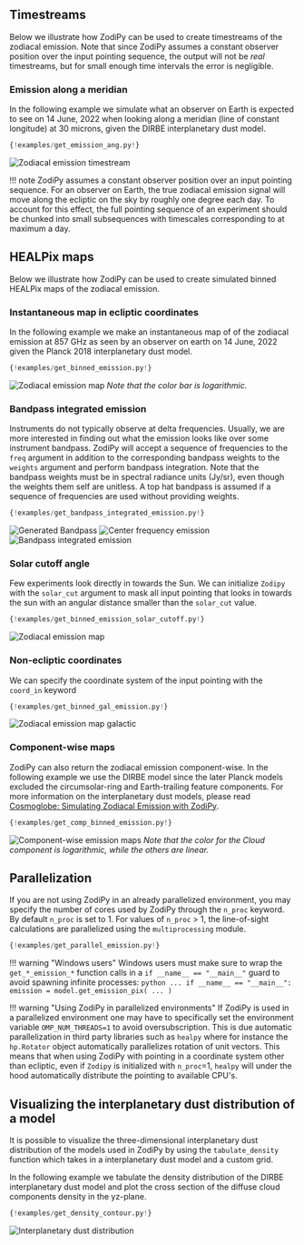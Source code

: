 ## Timestreams
Below we illustrate how ZodiPy can be used to create timestreams of the zodiacal emission. 
Note that since ZodiPy assumes a constant observer position over the input pointing sequence, the output
will not be *real* timestreams, but for small enough time intervals the error is negligible.


### Emission along a meridian
In the following example we simulate what an observer on Earth is expected to see on 14 June, 
2022 when looking along a meridian (line of constant longitude) at 30 microns, given the 
DIRBE interplanetary dust model.

```python
{!examples/get_emission_ang.py!}
```

![Zodiacal emission timestream](img/timestream.png)

!!! note
    ZodiPy assumes a constant observer position over an input pointing sequence. For an observer on Earth, 
    the true zodiacal emission signal will move along the ecliptic on the sky by roughly one degree each day. 
    To account for this effect, the full pointing sequence of an experiment should be chunked into small 
    subsequences with timescales corresponding to at maximum a day.


## HEALPix maps
Below we illustrate how ZodiPy can be used to create simulated binned HEALPix maps of the zodiacal emission.


### Instantaneous map in ecliptic coordinates
In the following example we make an instantaneous map of of the zodiacal emission at 857 GHz
as seen by an observer on earth on 14 June, 2022 given the Planck 2018 interplanetary dust model.

```python
{!examples/get_binned_emission.py!}
```
![Zodiacal emission map](img/binned.png)
*Note that the color bar is logarithmic.*


### Bandpass integrated emission
Instruments do not typically observe at delta frequencies. Usually, we are more interested in finding out
what the emission looks like over some instrument bandpass. ZodiPy will accept a sequence of frequencies to the `freq`
argument in addition to the corresponding bandpass weights to the `weights` argument and perform bandpass integration. 
Note that the bandpass weights must be in spectral radiance units (Jy/sr), even though the weights them self are unitless. A top hat bandpass is assumed if a sequence of frequencies are used without providing weights.
```python hl_lines="11 12 13 31 32"
{!examples/get_bandpass_integrated_emission.py!}
```
![Generated Bandpass](img/bandpass.png)
![Center frequency emission](img/center_freq.png)
![Bandpass integrated emission](img/bandpass_integrated.png)

### Solar cutoff angle
Few experiments look directly in towards the Sun. We can initialize `Zodipy` with the `solar_cut` 
argument to mask all input pointing that looks in towards the sun with an angular distance smaller 
than the `solar_cut` value.

```python hl_lines="9"
{!examples/get_binned_emission_solar_cutoff.py!}
```
![Zodiacal emission map](img/binned_solar_cutoff.png)


### Non-ecliptic coordinates
We can specify the coordinate system of the input pointing with the `coord_in` keyword

```python hl_lines="18"
{!examples/get_binned_gal_emission.py!}
```
![Zodiacal emission map galactic](img/binned_gal.png)


### Component-wise maps
ZodiPy can also return the zodiacal emission component-wise. In the following example we use
the DIRBE model since the later Planck models excluded the circumsolar-ring and Earth-trailing 
feature components. For more information on the interplanetary dust models, please 
read [Cosmoglobe: Simulating Zodiacal Emission with ZodiPy](https://arxiv.org/abs/2205.12962).

```python hl_lines="18"
{!examples/get_comp_binned_emission.py!}
```
![Component-wise emission maps](img/binned_comp.png)
*Note that the color for the Cloud component is logarithmic, while the others are linear.*


## Parallelization
If you are not using ZodiPy in an already parallelized environment, you may specify the number of cores used by ZodiPy through the `n_proc` keyword. By default `n_proc` is set to 1. For values of `n_proc` > 1, the line-of-sight calculations are parallelized using the `multiprocessing` module.

```python hl_lines="15 16"
{!examples/get_parallel_emission.py!}
```

!!! warning "Windows users"
    Windows users must make sure to wrap the `get_*_emission_*` function calls in a `if __name__ == "__main__"` guard to avoid spawning infinite processes: 
    ```python
    ...
    if __name__ == "__main__":
        emission = model.get_emission_pix(
            ...
        )
    ```

!!! warning "Using ZodiPy in parallelized environments"
    If ZodiPy is used in a parallelized environment one may have to specifically set the environment variable 
    `OMP_NUM_THREADS=1` to avoid oversubscription. This is due automatic parallelization in third party libraries such as `healpy` where for instance the `hp.Rotator` object automatically parallelizes rotation of unit vectors.
    This means that when using ZodiPy with pointing in a coordinate system other than ecliptic, even if `Zodipy` is initialized with `n_proc`=1, `healpy` will under the hood automatically distribute the pointing to available CPU's.


## Visualizing the interplanetary dust distribution of a model
It is possible to visualize the three-dimensional interplanetary dust distribution of the models used in
ZodiPy by using the `tabulate_density` function which takes in a interplanetary dust model and a custom grid.

In the following example we tabulate the density distribution of the DIRBE interplanetary dust model
and plot the cross section of the diffuse cloud components density in the yz-plane.

```python
{!examples/get_density_contour.py!}
```
![Interplanetary dust distribution](img/density_grid.png)